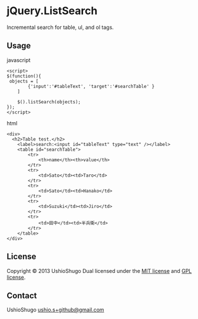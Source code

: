 jQuery.ListSearch
=================

Incremental search for table, ul, and ol tags.


Usage
--------------
javascript

    <script>
    $(function(){
     objects = [
    		{'input':'#tableText', 'target':'#searchTable' }
    	]
    	
    	$().listSearch(objects);
    });
    </script>

html

    <div>
      <h2>Table test.</h2>
    	<label>search:<input id="tableText" type="text" /></label>
    	<table id="searchTable">
    		<tr>
    			<th>name</th><th>value</th>
    		</tr>
    		<tr>
    			<td>Sato</td><td>Taro</td>
    		</tr>
    		<tr>
    			<td>Sato</td><td>Hanako</td>
    		</tr>
    		<tr>
    			<td>Suzuki</td><td>Jiro</td>
    		</tr>
    		<tr>
    			<td>田中</td><td>半兵衛</td>
    		</tr>
    	</table>
    </div>


License
---------------
Copyright &copy; 2013 UshioShugo
Dual licensed under the [MIT license][MIT] and [GPL license][GPL].

[MIT]: http://www.opensource.org/licenses/mit-license.php
[GPL]: http://www.gnu.org/licenses/gpl.html

Contact
----------------
UshioShugo <ushio.s+github@gmail.com>
